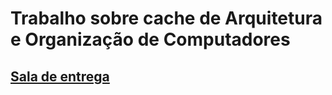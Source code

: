 # Trabalho sobre cache de Arquitetura e Organização de Computadores
## [Sala de entrega](https://moodle.pucrs.br/mod/assign/view.php?id=2560114)

